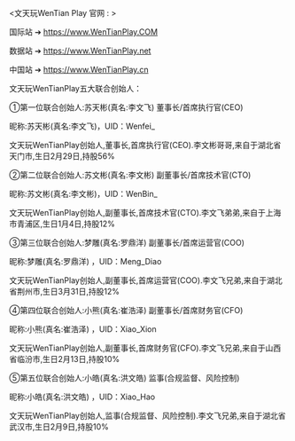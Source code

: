 <文天玩WenTian Play 官网 : >

 国际站 ➔ https://www.WenTianPlay.COM

 数据站 ➔ https://www.WenTianPlay.net

 中国站 ➔ https://www.WenTianPlay.cn

 
文天玩WenTianPlay五大联合创始人： 

①第一位联合创始人:苏天彬(真名:李文飞) 董事长/首席执行官(CEO)

昵称:苏天彬(真名:李文飞)，UID：Wenfei_

文天玩WenTianPlay创始人,董事长,首席执行官(CEO).李文彬哥哥,来自于湖北省天门市,生日2月29日,持股56%

②第二位联合创始人:苏文彬(真名:李文彬) 副董事长/首席技术官(CTO)

昵称:苏文彬(真名:李文彬)，UID：WenBin_

文天玩WenTianPlay创始人,副董事长,首席技术官(CTO).李文飞弟弟,来自于上海市青浦区,生日1月4日,持股12%

③第三位联合创始人:梦雕(真名:罗鼎洋) 副董事长/首席运营官(COO)

昵称:梦雕(真名:罗鼎洋) ，UID：Meng_Diao

文天玩WenTianPlay创始人,副董事长,首席运营官(COO).李文飞兄弟,来自于湖北省荆州市,生日3月31日,持股12%

④第四位联合创始人:小熊(真名:崔浩泽) 副董事长/首席财务官(CFO)

昵称:小熊(真名:崔浩泽) ，UID：Xiao_Xion

文天玩WenTianPlay创始人,副董事长,首席财务官(CFO).李文飞兄弟,来自于山西省临汾市,生日2月13日,持股10%

⑤第五位联合创始人:小皓(真名:洪文皓) 监事(合规监督、风险控制)

昵称:小皓(真名:洪文皓) ，UID：Xiao_Hao

文天玩WenTianPlay创始人,监事(合规监督、风险控制).李文飞兄弟,来自于湖北省武汉市,生日2月9日,持股10%
